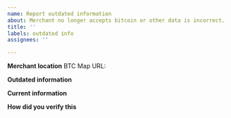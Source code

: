 ```yaml
---
name: Report outdated information
about: Merchant no longer accepts bitcoin or other data is incorrect.
title: ''
labels: outdated info
assignees: ''

---
```


**Merchant location**
BTC Map URL: 

<!-- URL can be found with the Share button on the location popup at btcmap.org/map -->

**Outdated information**

<!-- Provide what info is incorrect -->

**Current information**

<!-- Provide the updated info on this location -->

**How did you verify this**

<!-- Please provide additional info here -->
